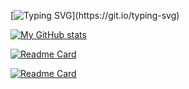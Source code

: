 [![Typing SVG](https://readme-typing-svg.herokuapp.com/?size=35&lines=Hello+There!;I%E2%80%99m+/Comder101.)](https://git.io/typing-svg)

<!--
**Comder101/Comder101** is a ✨ _special_ ✨ repository because its `README.md` (this file) appears on your GitHub profile.

Here are some ideas to get you started:

- 🔭 I’m currently working on ...
- 🌱 I’m currently learning ...
- 👯 I’m looking to collaborate on ...
- 🤔 I’m looking for help with ...
- 💬 Ask me about ...
- 📫 How to reach me: ...
- 😄 Pronouns: ...
- ⚡ Fun fact: ...
-->
[![My GitHub stats](https://github-readme-stats.vercel.app/api?username=comder101&hide=stars&count_private=true&show_icons=true&include_all_commits=true&card_width=600px)](https://github.com/comder101/github-readme-stats)

[![Readme Card](https://github-readme-stats.vercel.app/api/pin/?username=Comder101&repo=newsaggregator2.0&show_owner=true)](https://github.com/Comder101/NewsAggregator2.0)

[![Readme Card](https://github-readme-stats.vercel.app/api/pin/?username=Comder101&repo=wordcloudx)](https://github.com/Comder101/Wordcloudx)

